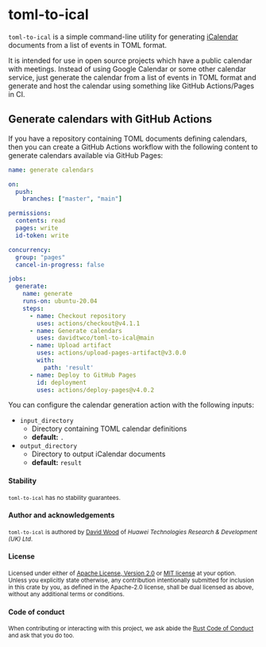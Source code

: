 # toml-to-ical
`toml-to-ical` is a simple command-line utility for generating [iCalendar][ical] documents from
a list of events in TOML format.

It is intended for use in open source projects which have a public calendar with meetings. Instead
of using Google Calendar or some other calendar service, just generate the calendar from a list of
events in TOML format and generate and host the calendar using something like GitHub Actions/Pages
in CI.

## Generate calendars with GitHub Actions
If you have a repository containing TOML documents defining calendars, then you can create a
GitHub Actions workflow with the following content to generate calendars available via GitHub Pages:

```yaml
name: generate calendars

on:
  push:
    branches: ["master", "main"]

permissions:
  contents: read
  pages: write
  id-token: write

concurrency:
  group: "pages"
  cancel-in-progress: false

jobs:
  generate:
    name: generate
    runs-on: ubuntu-20.04
    steps:
      - name: Checkout repository
        uses: actions/checkout@v4.1.1
      - name: Generate calendars
        uses: davidtwco/toml-to-ical@main
      - name: Upload artifact
        uses: actions/upload-pages-artifact@v3.0.0
        with:
          path: 'result'
      - name: Deploy to GitHub Pages
        id: deployment
        uses: actions/deploy-pages@v4.0.2
```

You can configure the calendar generation action with the following inputs:

- `input_directory`
  - Directory containing TOML calendar definitions
  - **default:** `.`
- `output_directory`
  - Directory to output iCalendar documents
  - **default:** `result`

#### Stability
<sup>
<code>toml-to-ical</code> has no stability guarantees.
</sup>

<br>

#### Author and acknowledgements
<sup>
<code>toml-to-ical</code> is authored by <a href="https://davidtw.co">David Wood</a> of <i>Huawei
Technologies Research & Development (UK) Ltd</i>.
</sup>

<br>

#### License
<sup>
Licensed under either of <a href="https://www.apache.org/licenses/LICENSE-2.0">Apache License,
Version 2.0</a> or <a href="https://opensource.org/licenses/MIT">MIT license</a> at your option.
</sup>

<br>

<sub>
Unless you explicitly state otherwise, any contribution intentionally submitted for inclusion in
this crate by you, as defined in the Apache-2.0 license, shall be dual licensed as above, without
any additional terms or conditions.
</sub>

<br>

#### Code of conduct
<sup>
When contributing or interacting with this project, we ask abide the
<a href="https://www.rust-lang.org/en-US/conduct.html">Rust Code of Conduct</a> and ask that you do
too.
</sup>


[ical]: https://en.wikipedia.org/wiki/ICalendar
